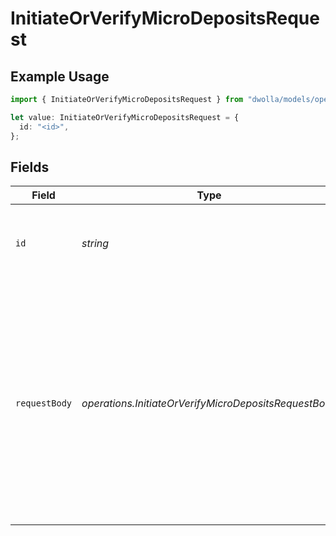 # InitiateOrVerifyMicroDepositsRequest

## Example Usage

```typescript
import { InitiateOrVerifyMicroDepositsRequest } from "dwolla/models/operations";

let value: InitiateOrVerifyMicroDepositsRequest = {
  id: "<id>",
};
```

## Fields

| Field                                                                                                                                                                       | Type                                                                                                                                                                        | Required                                                                                                                                                                    | Description                                                                                                                                                                 |
| --------------------------------------------------------------------------------------------------------------------------------------------------------------------------- | --------------------------------------------------------------------------------------------------------------------------------------------------------------------------- | --------------------------------------------------------------------------------------------------------------------------------------------------------------------------- | --------------------------------------------------------------------------------------------------------------------------------------------------------------------------- |
| `id`                                                                                                                                                                        | *string*                                                                                                                                                                    | :heavy_check_mark:                                                                                                                                                          | The ID of the FS to initiate or verify micro-deposit                                                                                                                        |
| `requestBody`                                                                                                                                                               | *operations.InitiateOrVerifyMicroDepositsRequestBody*                                                                                                                       | :heavy_minus_sign:                                                                                                                                                          | Optional request body for verifying micro-deposits.<br/>- If omitted: Endpoint will initiate micro-deposits<br/>- If provided: Must contain micro-deposit amounts for verification<br/> |